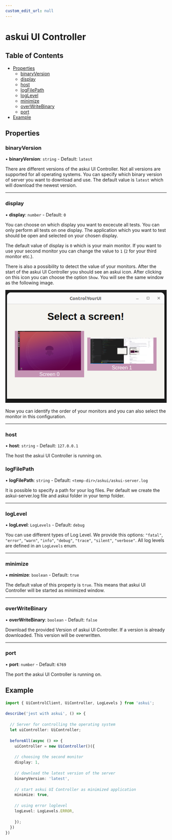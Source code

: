 ```yaml
---
custom_edit_url: null
---
```

# askui UI Controller

## Table of Contents

  - [Properties](#properties)
    - [binaryVersion](#binaryversion)
    - [display](#display)
    - [host](#host)
    - [logFilePath](#logfilepath)
    - [logLevel](#loglevel)
    - [minimize](#minimize)
    - [overWriteBinary](#overwritebinary)
    - [port](#port)
  - [Example](#example)
## Properties

### binaryVersion

• **binaryVersion**: `string` - Default: `latest`

There are different versions of the askui UI Controller. Not all versions are supported for all operating systems.
You can specify which binary version of server you want to download and use. The default value is `latest` which will
download the newest version.
___

### display

• **display**: `number` - Default: `0`


You can choose on which display you want to excecute all
tests. You can only perform all tests on one display.
The application which you want to test should be open and selected on your chosen display.

The default value of display is `0` which is your main monitor. If you want to use your
second monitor you can change the value to `1` (`2` for your third monitor etc.).

There is also a possibility to detect the value of your monitors.
After the start of the askui UI Controller you should see an askui icon. After clicking on this icon you can choose the option `Show`.
You will see the same window as the following image.

![Select Monitor Option](./select-monitor.png)

 Now you can identify the order of your monitors and you can also select the monitor in this configuration.

___

### host

• **host**: `string` - Default: `127.0.0.1`


The host the askui UI Controller is running on.

### logFilePath

• **logFilePath**: `string` - Default: `<temp-dir>/askui/askui-server.log` 

It is possible to specify a path for your log files. Per default we create the askui-server.log file and askui folder in your temp folder.
___

### logLevel

• **logLevel**: `LogLevels` - Default: `debug`

You can use different types of Log Level. We provide this options: `"fatal"`, `"error"`, `"warn"`, `"info"`, `"debug"`, `"trace"`, `"silent"`, `"verbose"`. All log levels are defined in an `LogLevels` enum.
___

### minimize

• **minimize**: `boolean` - Default: `true`

The default value of this property is `true`. This means that
askui UI Controller will be started as minimized window. 
___

### overWriteBinary

• **overWriteBinary**: `boolean` - Default: `false`


Download the provided Version of askui UI Controller. If a version is already downloaded. This version will be overwritten.
___

### port

• **port**: `number` - Default: `6769`

The port the askui UI Controller is running on.

## Example

```typescript
import { UiControlClient, UiController, LogLevels } from 'askui';

describe('jest with askui', () => {
  
  // Server for controlling the operating system
  let uiController: UiController;
  
  beforeAll(async () => {
    uiController = new UiController()({
    
    // choosing the second monitor 
    display: 1,

    // download the latest version of the server
    binaryVersion: 'latest',

    // start askui UI Controller as minimized application
    minimize: true,

    // using error loglevel
    logLevel: LogLevels.ERROR,

    });
  })
})
```
